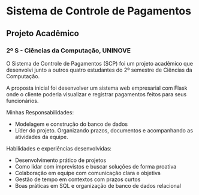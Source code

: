 <h1>Sistema de Controle de Pagamentos</h1>
<h2>Projeto Acadêmico</h2>
<h3>2º S - Ciências da Computação, UNINOVE</h3>


O Sistema de Controle de Pagamentos (SCP) foi um projeto acadêmico que desenvolvi junto a outros quatro estudantes do 2º semestre de Ciências da Computação. 

A proposta inicial foi desenvolver um sistema web empresarial com Flask onde o cliente poderia visualizar e registrar pagamentos feitos para seus funcionários. 

Minhas Responsabilidades:
- Modelagem e construção do banco de dados
- Líder do projeto. Organizando prazos, documentos e acompanhando as atividades da equipe.

Habilidades e experiências desenvolvidas:
- Desenvolvimento prático de projetos
- Como lidar com imprevistos e buscar soluções de forma proativa
- Colaboração em equipe com comunicação clara e objetiva
- Gestão de tempo em contextos com prazos curtos
- Boas práticas em SQL e organização de banco de dados relacional
